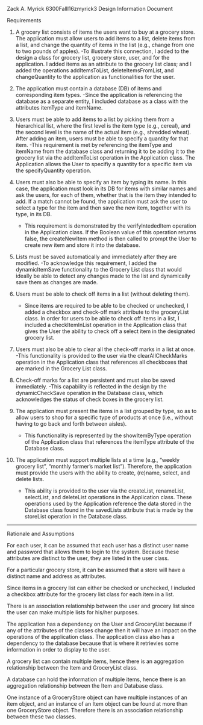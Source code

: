Zack A. Myrick
6300Falll16zmyrick3
Design Information Document

Requirements

1.	A grocery list consists of items the users want to buy at a grocery store. The application must allow users to add items to a list, delete items from a list, and change the quantity of items in the list (e.g., change from one to two pounds of apples).
	-To illustrate this connection, I added to the design a class for grocery list, grocery store, user, and for the application. I added items as an attribute to the grocery list class; and I added the operations addItemsToList, deleteItemsFromList, and changeQuantity to the application as functionalities for the user.

2.	The application must contain a database (DB) of items and corresponding item types.
	-Since the application is referencing the database as a separate entity, I included database as a class with the attributes itemType and itemName.

3.	Users must be able to add items to a list by picking them from a hierarchical list, where the first level is the item type (e.g., cereal), and the second level is the name of the actual item (e.g., shredded wheat). After adding an item, users must be able to specify a quantity for that item.
	-This requirement is met by referencing the itemType and itemName  from the database class and returning it to be adding it to the grocery list via the addItemToList operation in the Application class. The Application allows the User to specifiy a quantity for a specific item via the specifyQuantity operation.

4.	Users must also be able to specify an item by typing its name. In this case, the application must look in its DB for items with similar names and ask the users, for each of them, whether that is the item they intended to add. If a match cannot be found, the application must ask the user to select a type for the item and then save the new item, together with its type, in its DB.
	- This requirement is demonstrated by the verifyIntededItem operation in the Application class. If the Boolean value of this operation returns false, the createNewItem method is then called to prompt the User to create new item and store it into the database.

5.	Lists must be saved automatically and immediately after they are modified.
	-To acknowledge this requirement, I added the dynamicItemSave functionality to the Grocery List class that would ideally be able to detect any changes made to the list and dynamically save them as changes are made.


6.	Users must be able to check off items in a list (without deleting them).
	- Since items are required to be able to be checked or unchecked, I added a checkbox and check-off mark attribute to the groceryList class. In order for users to be able to check off items in a list, I included a checkItemInList operation in the Application class that gives the User the ability to check off a select item in the designated grocery list.

7.	Users must also be able to clear all the check-off marks in a list at once.
	-This functionality is provided to the user via the clearAllCheckMarks operation in the Application class that references all checkboxes that are marked in the Grocery List class.

8.	Check-off marks for a list are persistent and must also be saved immediately.
	-This capability is reflected in the design by the dynamicCheckSave operation in the Database class, which acknowledges the status of check boxes in the grocery list.

9.	The application must present the items in a list grouped by type, so as to allow users to shop for a specific type of products at once (i.e., without having to go back and forth between aisles).
	- This functionality is represented by the showItemByType operation of the Application class that references the itemType attribute of the Database class.

10.	The application must support multiple lists at a time (e.g., “weekly grocery list”, “monthly farmer’s market list”). Therefore, the application must provide the users with the ability to create, (re)name, select, and delete lists.
	- This ability is provided to the user via the createList, renameList, selectList, and deleteList operations in the Application class. These operations used by the Application reference the data stored in the Database class found in the savedLists attribute that is made by the storeList operation in the Database class.

************
Rationale and Assumptions

For each user, it can be assumed that each user has a distinct user name and password that allows them to login to the system. Because these attributes are distinct to the user, they are listed in the user class.

For a particular grocery store, it can be assumed that a store will have a distinct name and address as attributes.

Since items in a grocery list can either be checked or unchecked, I included a checkbox attribute for the grocery list class for each item in a list.

There is an association relationship between the user and grocery list since the user can make multiple lists for his/her purposes.

The application has a dependency on the User and GroceryList because if any of the attributes of the classes change then it will have an impact on the operations of the application class. The application class also has a dependency to the database because that is where it retrievies some information in order to display to the user.

A grocery list can contain multiple items, hence there is an aggregation relationship between the Item and GroceryList class.

A database can hold the information of multiple items, hence there is an aggregation relationship between the Item and Database class.

One instance of a GroceryStore object can have multiple instances of an item object, and an instance of an Item object can be found at more than one GroceryStore object. Therefore there is an association relationship between these two classes.




